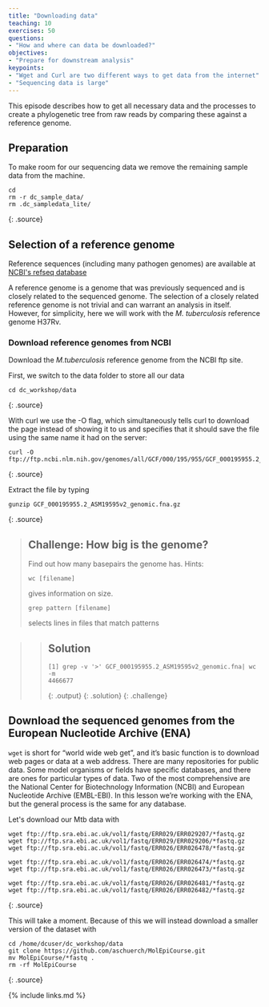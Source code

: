 ```yaml
---
title: "Downloading data"
teaching: 10
exercises: 50
questions:
- "How and where can data be downloaded?"
objectives:
- "Prepare for downstream analysis"
keypoints:
- "Wget and Curl are two different ways to get data from the internet"
- "Sequencing data is large"
---
```


This episode describes how to get all necessary data and the processes to create a phylogenetic tree from raw reads by comparing these against a reference genome.

## Preparation

To make room for our sequencing data we remove the remaining sample data from the machine.

~~~
cd 
rm -r dc_sample_data/
rm .dc_sampledata_lite/
~~~
{: .source}

## Selection of a reference genome

Reference sequences (including many pathogen genomes) are available at [NCBI's refseq database](https://www.ncbi.nlm.nih.gov/refseq/)

A reference genome is a genome that was previously sequenced and is closely related to the sequenced genome. The selection of a closely related reference genome is not trivial and can warrant an analysis in itself. However, for simplicity, here we will work with the *M. tuberculosis* reference genome H37Rv.

### Download reference genomes from NCBI

Download the *M.tuberculosis* reference genome from the NCBI ftp site.

First, we switch to the data folder to store all our data

~~~
cd dc_workshop/data 
~~~
{: .source}


With curl we use the -O flag, which simultaneously tells curl to download the page instead of showing it to us and specifies that it should save the file using the same name it had on the server:

~~~
curl -O ftp://ftp.ncbi.nlm.nih.gov/genomes/all/GCF/000/195/955/GCF_000195955.2_ASM19595v2/GCF_000195955.2_ASM19595v2_genomic.fna.gz
~~~
{: .source}


Extract the file by typing

~~~
gunzip GCF_000195955.2_ASM19595v2_genomic.fna.gz
~~~
{: .source}


> ## Challenge: How big is the genome?
>
> Find out how many basepairs the genome has. Hints:
> ~~~
> wc [filename]
> ~~~
> gives information on size.
> ~~~
> grep pattern [filename]
> ~~~
> selects lines in files that match patterns
>

> > ## Solution
> >
> > 
> > ~~~
> > [1] grep -v '>' GCF_000195955.2_ASM19595v2_genomic.fna| wc -m
> > 4466677
> > ~~~
> > {: .output}
> {: .solution}
{: .challenge}



## Download the sequenced genomes from the European Nucleotide Archive (ENA)

`wget` is short for “world wide web get”, and it’s basic function is to download web pages or data at a web address.
There are many repositories for public data. Some model organisms or fields have specific databases, and there are ones for particular types of data. Two of the most comprehensive are the National Center for Biotechnology Information (NCBI) and European Nucleotide Archive (EMBL-EBI). In this lesson we’re working with the ENA, but the general process is the same for any database.

Let's download our Mtb data with

~~~
wget ftp://ftp.sra.ebi.ac.uk/vol1/fastq/ERR029/ERR029207/*fastq.gz
wget ftp://ftp.sra.ebi.ac.uk/vol1/fastq/ERR029/ERR029206/*fastq.gz
wget ftp://ftp.sra.ebi.ac.uk/vol1/fastq/ERR026/ERR026478/*fastq.gz

wget ftp://ftp.sra.ebi.ac.uk/vol1/fastq/ERR026/ERR026474/*fastq.gz
wget ftp://ftp.sra.ebi.ac.uk/vol1/fastq/ERR026/ERR026473/*fastq.gz

wget ftp://ftp.sra.ebi.ac.uk/vol1/fastq/ERR026/ERR026481/*fastq.gz
wget ftp://ftp.sra.ebi.ac.uk/vol1/fastq/ERR026/ERR026482/*fastq.gz
~~~
{: .source}

This will take a moment. Because of this we will instead download a smaller version of the dataset with 

~~~
cd /home/dcuser/dc_workshop/data
git clone https://github.com/aschuerch/MolEpiCourse.git
mv MolEpiCourse/*fastq .
rm -rf MolEpiCourse
~~~
{: .source}


{% include links.md %}




